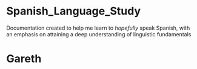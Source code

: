 # Spanish_Language_Study

Documentation created to help me learn to *hopefully* speak Spanish, with an emphasis on attaining a deep understanding of linguistic fundamentals

# Gareth

[](Gareth_Spanish_Teacher/Lesson_1.txt)
